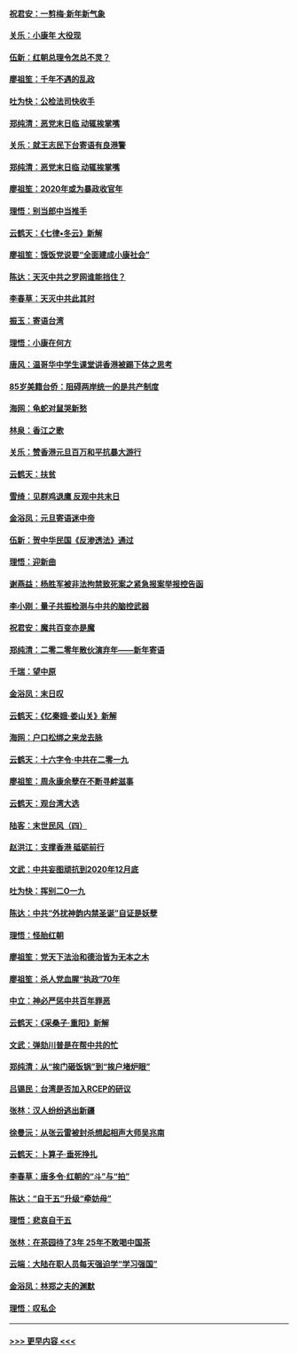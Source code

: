 #### [祝君安：一剪梅‧新年新气象](../pages/nsc993/n11776340.md?t=01081655) 
#### [关乐：小康年 大役现](../pages/nsc993/n11774213.md?t=01081655) 
#### [伍新：红朝总理令怎总不灵？](../pages/nsc993/n11770813.md?t=01081655) 
#### [廖祖笙：千年不遇的乱政](../pages/nsc993/n11770373.md?t=01081655) 
#### [吐为快：公检法司快收手](../pages/nsc993/n11770359.md?t=01081655) 
#### [郑纯清：恶党末日临 动辄挨掌嘴](../pages/nsc993/n11769912.md?t=01081655) 
#### [关乐：就王志民下台寄语有良港警](../pages/nsc993/n11769903.md?t=01081655) 
#### [郑纯清：恶党末日临 动辄挨掌嘴](../pages/nsc993/n11769356.md?t=01081655) 
#### [廖祖笙：2020年或为暴政收官年](../pages/nsc993/n11768216.md?t=01081655) 
#### [理悟：别当郎中当推手](../pages/nsc993/n11768243.md?t=01081655) 
#### [云鹤天：《七律▪冬云》新解](../pages/nsc993/n11768204.md?t=01081655) 
#### [廖祖笙：饿饭党说要“全面建成小康社会”](../pages/nsc993/n11767482.md?t=01081655) 
#### [陈达：天灭中共之罗网谁能挡住？](../pages/nsc993/n11767465.md?t=01081655) 
#### [李春草：天灭中共此其时](../pages/nsc993/n11767452.md?t=01081655) 
#### [振玉：寄语台湾](../pages/nsc993/n11767432.md?t=01081655) 
#### [理悟：小康在何方](../pages/nsc993/n11767394.md?t=01081655) 
#### [唐风：温哥华中学生课堂讲香港被踢下体之思考](../pages/nsc993/n11766848.md?t=01081655) 
#### [85岁美籍台侨：阻碍两岸统一的是共产制度](../pages/nsc993/n11765043.md?t=01081655) 
#### [海网：龟蛇对鼠哭新愁](../pages/nsc993/n11764895.md?t=01081655) 
#### [林泉：香江之歌](../pages/nsc993/n11764415.md?t=01081655) 
#### [关乐：赞香港元旦百万和平抗暴大游行](../pages/nsc993/n11764382.md?t=01081655) 
#### [云鹤天：扶贫](../pages/nsc993/n11764245.md?t=01081655) 
#### [雪绮：见群鸡退鹰  反观中共末日](../pages/nsc993/n11762112.md?t=01081655) 
#### [金浴凤：元旦寄语迷中帝](../pages/nsc993/n11761788.md?t=01081655) 
#### [伍新：贺中华民国《反渗透法》通过](../pages/nsc993/n11761994.md?t=01081655) 
#### [理悟：迎新曲](../pages/nsc993/n11761152.md?t=01081655) 
#### [谢燕益：杨胜军被非法拘禁致死案之紧急报案举报控告函](../pages/nsc993/n11756134.md?t=01081655) 
#### [李小刚：量子共振检测与中共的脑控武器](../pages/nsc993/n11754518.md?t=01081655) 
#### [祝君安：魔共百变亦是魔](../pages/nsc993/n11754469.md?t=01081655) 
#### [郑纯清：二零二零年散伙演弃年——新年寄语](../pages/nsc993/n11754195.md?t=01081655) 
#### [千瑞：望中原](../pages/nsc993/n11754159.md?t=01081655) 
#### [金浴凤：末日叹](../pages/nsc993/n11752359.md?t=01081655) 
#### [云鹤天：《忆秦娥‧娄山关》新解](../pages/nsc993/n11752348.md?t=01081655) 
#### [海网：户口松绑之来龙去脉](../pages/nsc993/n11752328.md?t=01081655) 
#### [云鹤天：十六字令‧中共在二零一九](../pages/nsc993/n11752305.md?t=01081655) 
#### [廖祖笙：周永康余孽在不断寻衅滋事](../pages/nsc993/n11751013.md?t=01081655) 
#### [云鹤天：观台湾大选](../pages/nsc993/n11751007.md?t=01081655) 
#### [陆客：末世民风（四）](../pages/nsc993/n11749203.md?t=01081655) 
#### [赵洪江：支撑香港 砥砺前行](../pages/nsc993/n11748482.md?t=01081655) 
#### [文武：中共妄图顽抗到2020年12月底](../pages/nsc993/n11748446.md?t=01081655) 
#### [吐为快：挥别二O一九](../pages/nsc993/n11748411.md?t=01081655) 
#### [陈达：中共“外扰神韵内禁圣诞”自证是妖孽](../pages/nsc993/n11748226.md?t=01081655) 
#### [理悟：怪胎红朝](../pages/nsc993/n11748206.md?t=01081655) 
#### [廖祖笙：党天下法治和德治皆为无本之木](../pages/nsc993/n11748135.md?t=01081655) 
#### [廖祖笙：杀人党血腥“执政”70年](../pages/nsc993/n11745144.md?t=01081655) 
#### [中立：神必严惩中共百年罪恶](../pages/nsc993/n11744970.md?t=01081655) 
#### [云鹤天：《采桑子‧重阳》新解](../pages/nsc993/n11744948.md?t=01081655) 
#### [文武：弹劾川普是在帮中共的忙](../pages/nsc993/n11744758.md?t=01081655) 
#### [郑纯清：从“挨门砸饭锅”到“挨户堵炉眼”](../pages/nsc993/n11744745.md?t=01081655) 
#### [吕锡民：台湾是否加入RCEP的研议](../pages/nsc993/n11744701.md?t=01081655) 
#### [张林：汉人纷纷逃出新疆](../pages/nsc993/n11743530.md?t=01081655) 
#### [徐曼沅：从张云雷被封杀想起相声大师吴兆南](../pages/nsc993/n11741816.md?t=01081655) 
#### [云鹤天：卜算子‧垂死挣扎](../pages/nsc993/n11739956.md?t=01081655) 
#### [李春草：唐多令‧红朝的“斗”与“拍”](../pages/nsc993/n11739830.md?t=01081655) 
#### [陈达：“自干五”升级“牵妨母”](../pages/nsc993/n11739724.md?t=01081655) 
#### [理悟：悲哀自干五](../pages/nsc993/n11739547.md?t=01081655) 
#### [张林：在茶园待了3年 25年不敢喝中国茶](../pages/nsc993/n11739240.md?t=01081655) 
#### [云端：大陆在职人员每天强迫学“学习强国”](../pages/nsc993/n11738735.md?t=01081655) 
#### [金浴凤：林郑之夫的渊默](../pages/nsc993/n11737735.md?t=01081655) 
#### [理悟：叹私企](../pages/nsc993/n11737715.md?t=01081655) 

----
#### [ >>> 更早内容 <<< ](../indexes/nsc993-earlier.md)
